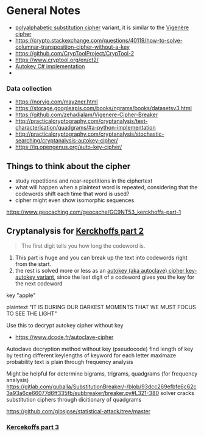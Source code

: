 # General Notes
- [polyalphabetic substitution cipher](https://pi.math.cornell.edu/~mec/2003-2004/cryptography/polyalpha/polyalpha.html) variant, it is similar to the [Vigenère cipher](https://en.wikipedia.org/wiki/Vigen%C3%A8re_cipher)
- https://crypto.stackexchange.com/questions/40119/how-to-solve-columnar-transposition-cipher-without-a-key
- https://github.com/CrypToolProject/CrypTool-2
- https://www.cryptool.org/en/ct2/
- [Autokey C# implementation](https://github.com/CrypToolProject/CrypTool-2/blob/af0b6f3ced981b85bb7b911a9a3eccf50a909677/CrypPlugins/VigenereAnalyzer/VigenereAnalyzer.cs#L240-L390)
- 

### Data collection
- https://norvig.com/mayzner.html
- https://storage.googleapis.com/books/ngrams/books/datasetsv3.html
- https://github.com/zehadialam/Vigenere-Cipher-Breaker
- http://practicalcryptography.com/cryptanalysis/text-characterisation/quadgrams/#a-python-implementation
- http://practicalcryptography.com/cryptanalysis/stochastic-searching/cryptanalysis-autokey-cipher/
- https://iq.opengenus.org/auto-key-cipher/

## Things to think about the cipher
- study repetitions and near-repetitions in the ciphertext
- what will happen when a plaintext word is repeated, considering that the codewords shift each time that word is used?
- cipher might even show isomorphic sequences

https://www.geocaching.com/geocache/GC9NT53_kerckhoffs-part-1

## Cryptanalysis for [Kerckhoffs part 2](https://www.geocaching.com/geocache/GC9PAWZ_kerckhoffs-part-2)

> The first digit tells you how long the codeword is.
1. This part is huge and you can break up the text into codewords right from the start. 
2. the rest is solved more or less as an [autokey (aka autoclave) cipher key-autokey variant](https://en.wikipedia.org/wiki/Autokey_cipher), since the last digit of a codeword gives you the key for the next codeword

<!-- https://discord.com/channels/645341027053600768/645341027053600771/1241561354544877588 -->

key "apple"

plaintext "IT IS DURING OUR DARKEST MOMENTS THAT WE MUST FOCUS TO SEE THE LIGHT"

Use this to decrypt autokey cipher without key
- https://www.dcode.fr/autoclave-cipher

Autoclave decryption method without key (pseudocode)
find length of key by testing different keylengths of keyword
for each letter maximaze probability text is plain through frequency analysis

Might be helpful for determine bigrams, trigrams, quadgrams (for frequency analysis)
https://gitlab.com/guballa/SubstitutionBreaker/-/blob/93dcc269efbfe6c62c3a93a6ce66077d6ff335fb/subbreaker/breaker.py#L321-380
solver cracks substitution ciphers through dicitionary of quadgrams

https://github.com/gibsjose/statistical-attack/tree/master

### [Kercekoffs part 3](https://www.geocaching.com/geocache/GC9PC6T_kerckhoffs-part-3)

